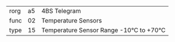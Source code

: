 
|    |   |   |
| -- | - | - |
| rorg | a5 | 4BS Telegram |
| func | 02 | Temperature Sensors |
| type | 15 | Temperature Sensor Range -10°C to +70°C |
